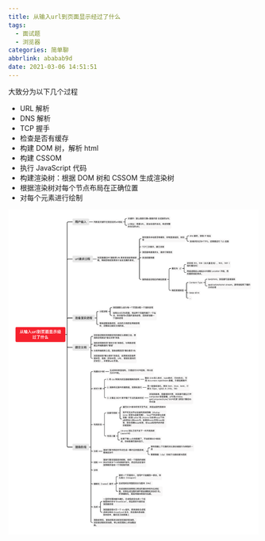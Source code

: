 ```yaml
---
title: 从输入url到页面显示经过了什么
tags:
  - 面试题
  - 浏览器
categories: 简单聊
abbrlink: ababab9d
date: 2021-03-06 14:51:51
---
```




大致分为以下几个过程

- URL 解析
- DNS 解析
- TCP 握手
- 检查是否有缓存
- 构建 DOM 树，解析 html
- 构建 CSSOM
- 执行 JavaScript 代码
- 构建渲染树：根据 DOM 树和 CSSOM 生成渲染树
- 根据渲染树对每个节点布局在正确位置
- 对每个元素进行绘制



<!-- more -->



![](https://raw.githubusercontent.com/popring/assets-repo/master/img/20201003104407.png)